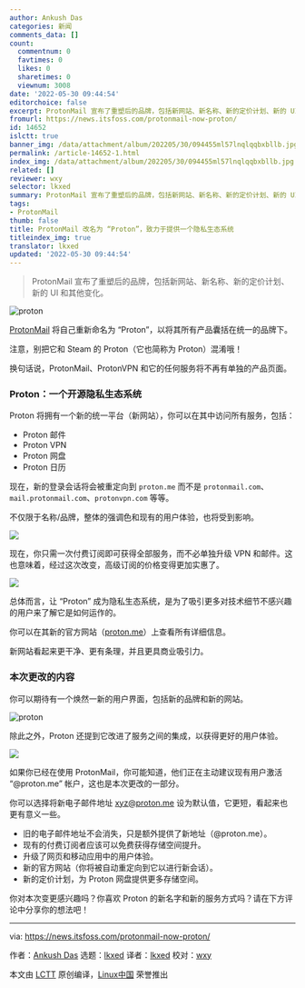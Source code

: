 ```yaml
---
author: Ankush Das
categories: 新闻
comments_data: []
count:
  commentnum: 0
  favtimes: 0
  likes: 0
  sharetimes: 0
  viewnum: 3008
date: '2022-05-30 09:44:54'
editorchoice: false
excerpt: ProtonMail 宣布了重塑后的品牌，包括新网站、新名称、新的定价计划、新的 UI 和其他变化。
fromurl: https://news.itsfoss.com/protonmail-now-proton/
id: 14652
islctt: true
banner_img: /data/attachment/album/202205/30/094455ml57lnqlqqbxbllb.jpg
permalink: /article-14652-1.html
index_img: /data/attachment/album/202205/30/094455ml57lnqlqqbxbllb.jpg.thumb.jpg
related: []
reviewer: wxy
selector: lkxed
summary: ProtonMail 宣布了重塑后的品牌，包括新网站、新名称、新的定价计划、新的 UI 和其他变化。
tags:
- ProtonMail
thumb: false
title: ProtonMail 改名为 “Proton”，致力于提供一个隐私生态系统
titleindex_img: true
translator: lkxed
updated: '2022-05-30 09:44:54'
---
```



> 
> ProtonMail 宣布了重塑后的品牌，包括新网站、新名称、新的定价计划、新的 UI 和其他变化。
> 
> 
> 


![proton](/data/attachment/album/202205/30/094455ml57lnqlqqbxbllb.jpg)


[ProtonMail](https://itsfoss.com/recommends/protonmai) 将自己重新命名为 “Proton”，以将其所有产品囊括在统一的品牌下。


注意，别把它和 Steam 的 Proton（它也简称为 Proton）混淆哦！


换句话说，ProtonMail、ProtonVPN 和它的任何服务将不再有单独的产品页面。


### Proton：一个开源隐私生态系统






Proton 将拥有一个新的统一平台（新网站），你可以在其中访问所有服务，包括：


* Proton 邮件
* Proton VPN
* Proton 网盘
* Proton 日历


现在，新的登录会话将会被重定向到 `proton.me` 而不是 `protonmail.com`、`mail.protonmail.com`、`protonvpn.com` 等等。


不仅限于名称/品牌，整体的强调色和现有的用户体验，也将受到影响。


![](/data/attachment/album/202205/30/094455wo0pl3bzl3b3537l.jpg)


现在，你只需一次付费订阅即可获得全部服务，而不必单独升级 VPN 和邮件。这也意味着，经过这次改变，高级订阅的价格变得更加实惠了。


![](/data/attachment/album/202205/30/094455ebcbe1a6syspbindex_img.jpg)


总体而言，让 “Proton” 成为隐私生态系统，是为了吸引更多对技术细节不感兴趣的用户来了解它是如何运作的。


你可以在其新的官方网站（[proton.me](https://proton.me/)）上查看所有详细信息。


新网站看起来更干净、更有条理，并且更具商业吸引力。


### 本次更改的内容


你可以期待有一个焕然一新的用户界面，包括新的品牌和新的网站。


![proton](/data/attachment/album/202205/30/094456hdend4gpjpp77j1e.png)


除此之外，Proton 还提到它改进了服务之间的集成，以获得更好的用户体验。


![](/data/attachment/album/202205/30/094456k6hwmw29m52mi2ng.png)


如果你已经在使用 ProtonMail，你可能知道，他们正在主动建议现有用户激活 “@proton.me” 帐户，这也是本次更改的一部分。


你可以选择将新电子邮件地址 [xyz@proton.me](mailto:xyz@proton.me) 设为默认值，它更短，看起来也更有意义一些。


* 旧的电子邮件地址不会消失，只是额外提供了新地址（@proton.me）。
* 现有的付费订阅者应该可以免费获得存储空间提升。
* 升级了网页和移动应用中的用户体验。
* 新的官方网站（你将被自动重定向到它以进行新会话）。
* 新的定价计划，为 Proton 网盘提供更多存储空间。


你对本次变更感兴趣吗？你喜欢 Proton 的新名字和新的服务方式吗？请在下方评论中分享你的想法吧！




---


via: <https://news.itsfoss.com/protonmail-now-proton/>


作者：[Ankush Das](https://news.itsfoss.com/author/ankush/) 选题：[lkxed](https://github.com/lkxed) 译者：[lkxed](https://github.com/lkxed) 校对：[wxy](https://github.com/wxy)


本文由 [LCTT](https://github.com/LCTT/TranslateProject) 原创编译，[Linux中国](https://linux.cn/) 荣誉推出